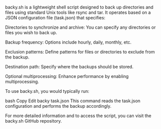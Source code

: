 backy.sh is a lightweight shell script designed to back up directories and files using standard Unix tools like rsync and tar. It operates based on a JSON configuration file (task.json) that specifies:​

Directories to synchronize and archive: You can specify any directories or files you wish to back up.

Backup frequency: Options include hourly, daily, monthly, etc.

Exclusion patterns: Define patterns for files or directories to exclude from the backup.

Destination path: Specify where the backups should be stored.

Optional multiprocessing: Enhance performance by enabling multiprocessing.​

To use backy.sh, you would typically run:​

bash
Copy
Edit
backy task.json
This command reads the task.json configuration and performs the backup accordingly.​

For more detailed information and to access the script, you can visit the backy.sh GitHub repository.